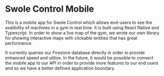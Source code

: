 # Swole Control Mobile

This is a mobile app for Swole Control which allows end-users to see the avalibility of machines in a gym in real time. It is built using
React Native and Typescript. In order to show a live map of the gym, we wrote our own library for showing interactive maps with clickable
entities that has great performance. 

It currently queries our Firestore database directly in order to provide enhanced speed and utilize. In the future,
it would be possible to connect the mobile app to our API in order to provide more features to our end users and so we have a better defined
application boundary.
